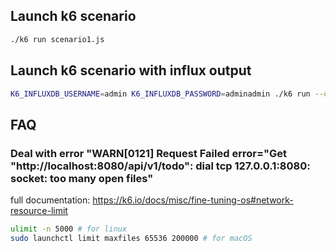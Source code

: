 

## Launch k6 scenario

```bash
./k6 run scenario1.js
```

## Launch k6 scenario with influx output

```bash
K6_INFLUXDB_USERNAME=admin K6_INFLUXDB_PASSWORD=adminadmin ./k6 run --out influxdb=http://localhost:8086/k6-graalvm-talk mix.js
```

## FAQ

### Deal with error "WARN[0121] Request Failed error="Get \"http://localhost:8080/api/v1/todo\": dial tcp 127.0.0.1:8080: socket: too many open files"

full documentation: https://k6.io/docs/misc/fine-tuning-os#network-resource-limit

```bash
ulimit -n 5000 # for linux
sudo launchctl limit maxfiles 65536 200000 # for macOS
```